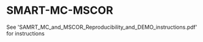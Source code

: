 # SMART-MC-MSCOR

See 'SAMRT_MC_and_MSCOR_Reproducibility_and_DEMO_instructions.pdf' for instructions
